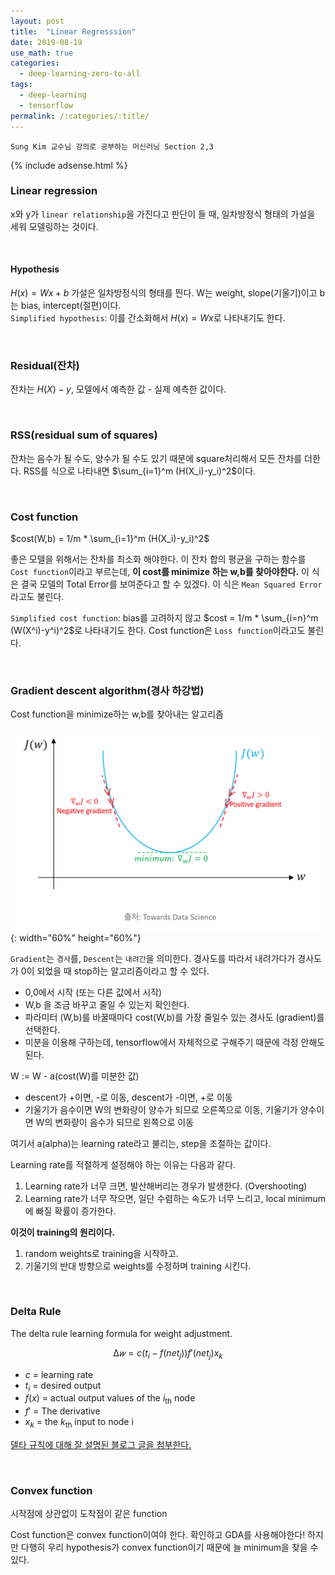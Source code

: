 ```yaml
---
layout: post
title:  "Linear Regresssion"
date: 2019-08-19
use_math: true
categories:
  - deep-learning-zero-to-all
tags:
  - deep-learning
  - tensorflow
permalink: /:categories/:title/
---
```

`Sung Kim 교수님 강의로 공부하는 머신러닝 Section 2,3`

{% include adsense.html %}

### Linear regression
x와 y가 `linear relationship`을 가진다고 판단이 들 때, 일차방정식 형태의 가설을 세워 모델링하는 것이다.

<br/> 

#### Hypothesis
$H(x)=Wx+b$
가설은 일차방정식의 형태를 띈다. W는 weight, slope(기울기)이고 b는 bias, intercept(절편)이다.  
`Simplified hypothesis`: 이를 간소화해서 $H(x)=Wx$로 나타내기도 한다.

<br/> 

### Residual(잔차)
잔차는 $H(X)-y$, 모델에서 예측한 값 - 실제 예측한 값이다.

<br/> 

### RSS(residual sum of squares)
잔차는 음수가 될 수도, 양수가 될 수도 있기 때문에 square처리해서 모든 잔차를 더한다. RSS를 식으로 나타내면 $\sum_{i=1}^m (H(X_i)-y_i)^2$이다.

<br/> 

### Cost function
$cost(W,b) = 1/m * \sum_{i=1}^m (H(X_i)-y_i)^2$

좋은 모델을 위해서는 잔차를 최소화 해야한다. 이 잔차 합의 평균을 구하는 함수를 `Cost function`이라고 부르는데, **이 cost를 minimize 하는 w,b를 찾아야한다.** 이 식은 결국 모델의 Total Error를 보여준다고 할 수 있겠다. 이 식은 `Mean Squared Error`라고도 불린다. 

`Simplified cost function`: bias를 고려하지 않고 $cost = 1/m * \sum_{i=n}^m (W(X^i)-y^i)^2$로 나타내기도 한다. Cost function은 `Loss function`이라고도 불린다.

<br/> 

### Gradient descent algorithm(경사 하강법)
Cost function을 minimize하는 w,b를 찾아내는 알고리즘

![gda](/assets/images/gda.png){: width="60%" height="60%"}

`Gradient`는 `경사`를, `Descent`는 `내려간`을 의미한다. 경사도를 따라서 내려가다가 경사도가 0이 되었을 때 stop하는 알고리즘이라고 할 수 있다.

* 0,0에서 시작 (또는 다른 값에서 시작)
* W,b 을 조금 바꾸고 줄일 수 있는지 확인한다.
* 파라미터 (W,b)를 바꿀때마다 cost(W,b)를 가장 줄일수 있는 경사도 (gradient)를 선택한다.
* 미분을 이용해 구하는데, tensorflow에서 자체적으로 구해주기 때문에 걱정 안해도 된다.

W := W - a(cost(W)를 미분한 값)

* descent가 +이면, -로 이동, descent가 -이면, +로 이동
* 기울기가 음수이면 W의 변화량이 양수가 되므로 오른쪽으로 이동, 기울기가 양수이면 W의 변화량이 음수가 되므로 왼쪽으로 이동

여기서 a(alpha)는 learning rate라고 불리는, step을 조절하는 값이다.

Learning rate를 적절하게 설정해야 하는 이유는 다음과 같다.

1. Learning rate가 너무 크면, 발산해버리는 경우가 발생한다. (Overshooting)
2. Learning rate가 너무 작으면, 일단 수렴하는 속도가 너무 느리고, local minimum에 빠질 확률이 증가한다.

**이것이 training의 원리이다.**
1. random weights로 training을 시작하고.
2. 기울기의 반대 방향으로 weights를 수정하며 training 시킨다.

<br/> 

### Delta Rule
The delta rule learning formula for weight adjustment.

$$∆𝑤 = c(t_i-f(net_j))f'(net_j)x_k$$

* $c$ = learning rate
* $t_i$ = desired output
* $f(x)$ = actual output values of the $i_\text{th}$ node
* $f'$ = The derivative
* $x_k$ = the $k_\text{th}$ input to node i

[델타 규칙에 대해 잘 설명된 블로그 글을 첨부한다.](http://blog.naver.com/PostView.nhn?blogId=infoefficien&logNo=220906916685&parentCategoryNo=&categoryNo=529&viewDate=&isShowPopularPosts=true&from=search)

<br/> 

### Convex function
시작점에 상관없이 도착점이 같은 function

Cost function은 convex function이여야 한다. 확인하고 GDA를 사용해야한다! 하지만 다행히 우리 hypothesis가 convex function이기 때문에 늘 minimum을 찾을 수 있다.
